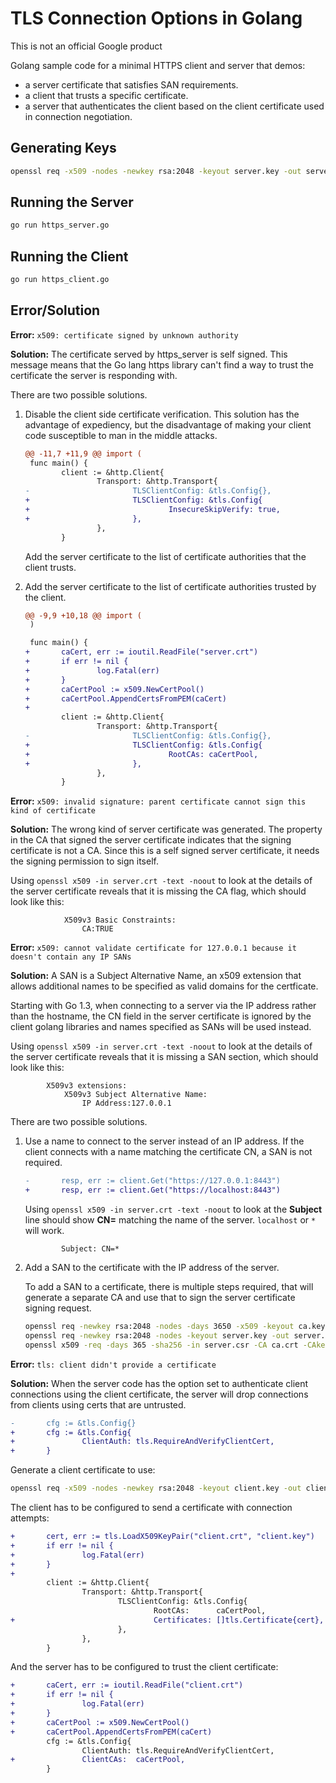 # TLS Connection Options in Golang

This is not an official Google product

Golang sample code for a minimal HTTPS client and server that demos:

* a server certificate that satisfies SAN requirements.
* a client that trusts a specific certificate.
* a server that authenticates the client based on the client certificate used
  in connection negotiation.

## Generating Keys

```sh
openssl req -x509 -nodes -newkey rsa:2048 -keyout server.key -out server.crt -days 3650 -subj "/C=GB/ST=London/L=London/O=Global Security/OU=IT Department/CN=*"
```

## Running the Server

```sh
go run https_server.go
```

## Running the Client

```sh
go run https_client.go
```

## Error/Solution

**Error:** `x509: certificate signed by unknown authority`

**Solution:** The certificate served by https_server is self signed. This
message means that the Go lang https library can't find a way to trust the
certificate the server is responding with.

There are two possible solutions.

1. Disable the client side certificate verification. This solution has the
   advantage of expediency, but the disadvantage of making your client code
   susceptible to man in the middle attacks.

    ```diff
    @@ -11,7 +11,9 @@ import (
     func main() {
            client := &http.Client{
                    Transport: &http.Transport{
    -                       TLSClientConfig: &tls.Config{},
    +                       TLSClientConfig: &tls.Config{
    +                               InsecureSkipVerify: true,
    +                       },
                    },
            }
    ```

    Add the server certificate to the list of certificate authorities that the
    client trusts.

2. Add the server certificate to the list of certificate authorities trusted by
   the client.

    ```diff
    @@ -9,9 +10,18 @@ import (
     )

     func main() {
    +       caCert, err := ioutil.ReadFile("server.crt")
    +       if err != nil {
    +               log.Fatal(err)
    +       }
    +       caCertPool := x509.NewCertPool()
    +       caCertPool.AppendCertsFromPEM(caCert)
    +
            client := &http.Client{
                    Transport: &http.Transport{
    -                       TLSClientConfig: &tls.Config{},
    +                       TLSClientConfig: &tls.Config{
    +                               RootCAs: caCertPool,
    +                       },
                    },
            }
    ```

**Error:** `x509: invalid signature: parent certificate cannot sign this kind of certificate`

**Solution:** The wrong kind of server certificate was generated. The property
in the CA that signed the server certificate indicates that the signing
certificate is not a CA. Since this is a self signed server certificate, it
needs the signing permission to sign itself.

Using `openssl x509 -in server.crt -text -noout` to look at the details of the
server certificate reveals that it is missing the CA flag, which should look
like this:

```
            X509v3 Basic Constraints:
                CA:TRUE
```

**Error:** `x509: cannot validate certificate for 127.0.0.1 because it doesn't contain any IP SANs`

**Solution:** A SAN is a Subject Alternative Name, an x509 extension that
allows additional names to be specified as valid domains for the certficate.

Starting with Go 1.3, when connecting to a server via the IP address rather
than the hostname, the CN field in the server certificate is ignored by the
client golang libraries and names specified as SANs will be used instead.

Using `openssl x509 -in server.crt -text -noout` to look at the details of the
server certificate reveals that it is missing a SAN section, which should look
like this:

```
        X509v3 extensions:
            X509v3 Subject Alternative Name:
                IP Address:127.0.0.1
```

There are two possible solutions.

1. Use a name to connect to the server instead of an IP address. If the client
   connects with a name matching the certificate CN, a SAN is not required.

    ```diff
    -       resp, err := client.Get("https://127.0.0.1:8443")
    +       resp, err := client.Get("https://localhost:8443")
    ```

    Using `openssl x509 -in server.crt -text -noout` to look at the **Subject**
    line should show **CN=** matching the name of the server. `localhost` or
    `*` will work.

    ```
            Subject: CN=*
    ```

2. Add a SAN to the certificate with the IP address of the server.

    To add a SAN to a certificate, there is multiple steps required, that will
    generate a separate CA and use that to sign the server certificate signing
    request.

    ```sh
    openssl req -newkey rsa:2048 -nodes -days 3650 -x509 -keyout ca.key -out ca.crt -subj "/CN=*"
    openssl req -newkey rsa:2048 -nodes -keyout server.key -out server.csr -subj "/C=GB/ST=London/L=London/O=Global Security/OU=IT Department/CN=*"
    openssl x509 -req -days 365 -sha256 -in server.csr -CA ca.crt -CAkey ca.key -CAcreateserial -out server.crt -extfile <(echo subjectAltName = IP:127.0.0.1)
    ```

**Error:** `tls: client didn't provide a certificate`

**Solution:** When the server code has the option set to authenticate client
connections using the client certificate, the server will drop connections from
clients using certs that are untrusted.

```diff
-       cfg := &tls.Config{}
+       cfg := &tls.Config{
+               ClientAuth: tls.RequireAndVerifyClientCert,
+       }
```

Generate a client certificate to use:

```sh
openssl req -x509 -nodes -newkey rsa:2048 -keyout client.key -out client.crt -days 3650 -subj "/C=GB/ST=London/L=London/O=Global Security/OU=IT Department/CN=*"
```

The client has to be configured to send a certificate with connection attempts:

```diff
+       cert, err := tls.LoadX509KeyPair("client.crt", "client.key")
+       if err != nil {
+               log.Fatal(err)
+       }
+
        client := &http.Client{
                Transport: &http.Transport{
                        TLSClientConfig: &tls.Config{
                                RootCAs:      caCertPool,
+                               Certificates: []tls.Certificate{cert},
                        },
                },
        }
```

And the server has to be configured to trust the client certificate:

```diff
+       caCert, err := ioutil.ReadFile("client.crt")
+       if err != nil {
+               log.Fatal(err)
+       }
+       caCertPool := x509.NewCertPool()
+       caCertPool.AppendCertsFromPEM(caCert)
        cfg := &tls.Config{
                ClientAuth: tls.RequireAndVerifyClientCert,
+               ClientCAs:  caCertPool,
        }
```


